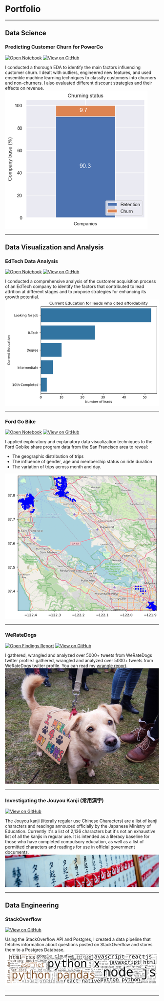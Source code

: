 # Portfolio
---
## Data Science

### Predicting Customer Churn for PowerCo

[![Open Notebook](https://img.shields.io/badge/Jupyter-Open_Notebook-blue?logo=Jupyter)](projects/detect-spam-nlp.html)
[![View on GitHub](https://img.shields.io/badge/GitHub-View_on_GitHub-blue?logo=GitHub)](https://github.com/NajibAdan/forage_bcg_tasks)

I conducted a thorough EDA to identify the main factors influencing customer churn. I dealt with outliers, engineered new features, and used ensemble machine learning techniques to classify customers into churners and non-churners. I also evaluated different discount strategies and their effects on revenue.
<img src="images/powerco.png?raw=true">

---
## Data Visualization and Analysis

### EdTech Data Analysis

[![Open Notebook](https://img.shields.io/badge/Jupyter-Open_Notebook-blue?logo=Jupyter)](html/edtech_analysis.html)
[![View on GitHub](https://img.shields.io/badge/GitHub-View_on_GitHub-blue?logo=GitHub)](https://github.com/NajibAdan/EdTech_Analysis)

I conducted a comprehensive analysis of the customer acquisition process of an EdTech company to identify the factors that contributed to lead attrition at different stages and to propose strategies for enhancing its growth potential.
<img src="images/edtech.png?raw=true"/>

---
### Ford Go Bike

[![Open Notebook](https://img.shields.io/badge/Jupyter-Open_Notebook-blue?logo=Jupyter)](html/fordgobike.html)
[![View on GitHub](https://img.shields.io/badge/GitHub-View_on_GitHub-blue?logo=GitHub)](https://github.com/NajibAdan/UdacityxALX/tree/main/Project_003)

I applied exploratory and explanatory data visualization techniques to the Ford Gobike share program data from the San Francisco area to reveal:

- The geographic distribution of trips
- The influence of gender, age and membership status on ride duration
- The variation of trips across month and day.

<img src="images/fordgobike.png?raw=true"/>

---
### WeRateDogs

[![Open Findings Report ](https://img.shields.io/badge/PDF-Open_Findings_Report-blue?logo=adobe-acrobat-reader&logoColor=white)](pdf/act_report.pdf)
[![View on GitHub](https://img.shields.io/badge/GitHub-View_on_GitHub-blue?logo=GitHub)](https://github.com/NajibAdan/UdacityxALX/tree/main/Project_002)

I gathered, wrangled and analyzed over 5000+ tweets from WeRateDogs twitter profile.I gathered, wrangled and analyzed over 5000+ tweets from WeRateDogs twitter profile.
You can read my [wrangle report](pdf/wrangle_report.pdf).
<img src="images/weratedogs.jpg?raw=true"/>

---
### Investigating the Jouyou Kanji (常用漢字)

<!-- [![Open Notebook](https://img.shields.io/badge/Jupyter-Open_Notebook-blue?logo=Jupyter)](html/fordgobike.html) -->
[![View on GitHub](https://img.shields.io/badge/GitHub-View_on_GitHub-blue?logo=GitHub)](https://github.com/NajibAdan/Jouyou_Kanji_Analysis)

The Jouyou kanji (literally regular use Chinese Characters) are a list of kanji characters and readings annouced officially by the Japanese Ministry of Education. Currently it's a list of 2,136 characters but it's not an exhaustive list of all the kanjis in regular use. It is intended as a literacy baseline for those who have completed compulsory education, as well as a list of permitted characters and readings for use in official government documents.
<img src="images/joyo.jpg?raw=true"/>

---

## Data Engineering

### StackOverflow

[![View on GitHub](https://img.shields.io/badge/GitHub-View_on_GitHub-blue?logo=GitHub)](https://github.com/NajibAdan/stack_overflow_data)

Using the StackOverflow API and Postgres, I created a data pipeline that fetches information about questions posted on StackOverflow and stores them to a Postgres Database. 
<img src="images/stackoverflow.png?raw=true"/>


---




---
